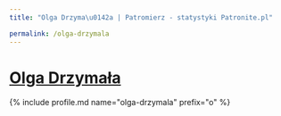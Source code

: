 ```yaml
---
title: "Olga Drzyma\u0142a | Patromierz - statystyki Patronite.pl"

permalink: /olga-drzymala
---
```


# [Olga Drzymała](https://patronite.pl/olga-drzymala)

{% include profile.md name="olga-drzymala" prefix="o" %}
